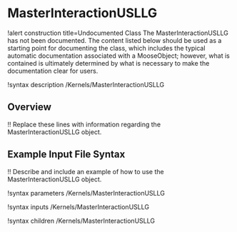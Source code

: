 # MasterInteractionUSLLG

!alert construction title=Undocumented Class
The MasterInteractionUSLLG has not been documented. The content listed below should be used as a starting point for
documenting the class, which includes the typical automatic documentation associated with a
MooseObject; however, what is contained is ultimately determined by what is necessary to make the
documentation clear for users.

!syntax description /Kernels/MasterInteractionUSLLG

## Overview

!! Replace these lines with information regarding the MasterInteractionUSLLG object.

## Example Input File Syntax

!! Describe and include an example of how to use the MasterInteractionUSLLG object.

!syntax parameters /Kernels/MasterInteractionUSLLG

!syntax inputs /Kernels/MasterInteractionUSLLG

!syntax children /Kernels/MasterInteractionUSLLG
